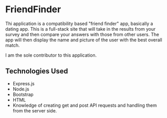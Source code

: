 # FriendFinder
Thi application is a compatibility based "friend finder" app, basically a dating app. This is a full-stack site that will take in the results from your survey and then compare your answers with those from other users. The app will then display the name and picture of the user with the best overall match. 

I am the sole contributor to this application.

## Technologies Used
* Express.js
* Node.js
* Bootstrap
* HTML
* Knowledge of creating get and post API requests and handling them from the server side.

